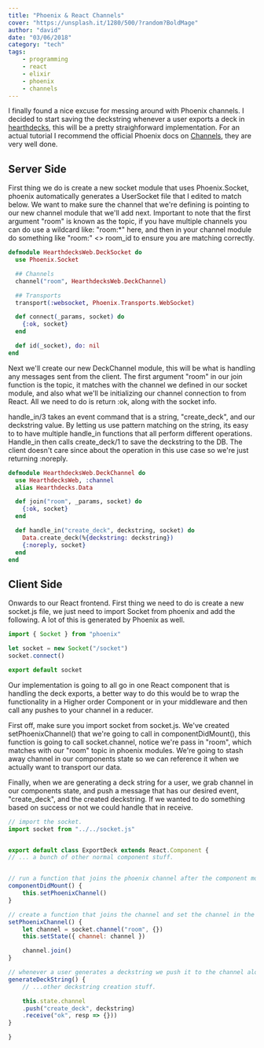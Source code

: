 ```yaml
---
title: "Phoenix & React Channels"
cover: "https://unsplash.it/1280/500/?random?BoldMage"
author: "david"
date: "03/06/2018"
category: "tech"
tags:
    - programming
    - react
    - elixir
    - phoenix
    - channels
---
```


I finally found a nice excuse for messing around with Phoenix channels. I decided to start saving the deckstring whenever a user exports a deck in [hearthdecks](https://netdeck.xyz), this will be a pretty straighforward implementation. For an actual tutorial I recommend the official Phoenix docs on [Channels](https://hexdocs.pm/phoenix/Phoenix.Channel.html), they are very well done.

## Server Side

First thing we do is create a new socket module that uses Phoenix.Socket, phoenix automatically generates a UserSocket file that I edited to match below. We want to make sure the channel that we're defining is pointing to our new channel module that we'll add next. Important to note that the first argument "room" is known as the topic, if you have multiple channels you can do use a wildcard like: "room:\*" here, and then in your channel module do something like "room:" <> room_id to ensure you are matching correctly.

```elixir
defmodule HearthdecksWeb.DeckSocket do
  use Phoenix.Socket

  ## Channels
  channel("room", HearthdecksWeb.DeckChannel)

  ## Transports
  transport(:websocket, Phoenix.Transports.WebSocket)

  def connect(_params, socket) do
    {:ok, socket}
  end

  def id(_socket), do: nil
end
```

Next we'll create our new DeckChannel module, this will be what is handling any messages sent from the client. The first argument "room" in our join function is the topic, it matches with the channel we defined in our socket module, and also what we'll be initializing our channel connection to from React. All we need to do is return :ok, along with the socket info.

handle_in/3 takes an event command that is a string, "create_deck", and our deckstring value. By letting us use pattern matching on the string, its easy to to have multiple handle_in functions that all perform different operations. Handle_in then calls create_deck/1 to save the deckstring to the DB. The client doesn't care since about the operation in this use case so we're just returning :noreply.

```elixir
defmodule HearthdecksWeb.DeckChannel do
  use HearthdecksWeb, :channel
  alias Hearthdecks.Data

  def join("room", _params, socket) do
    {:ok, socket}
  end

  def handle_in("create_deck", deckstring, socket) do
    Data.create_deck(%{deckstring: deckstring})
    {:noreply, socket}
  end
end
```

## Client Side

Onwards to our React frontend. First thing we need to do is create a new socket.js file, we just need to import Socket from phoenix and add the following. A lot of this is generated by Phoenix as well.

```js
import { Socket } from "phoenix"

let socket = new Socket("/socket")
socket.connect()

export default socket
```

Our implementation is going to all go in one React component that is handling the deck exports, a better way to do this would be to wrap the functionality in a Higher order Component or in your middleware and then call any pushes to your channel in a reducer.

First off, make sure you import socket from socket.js. We've created setPhoenixChannel() that we're going to call in componentDidMount(), this function is going to call socket.channel, notice we're pass in "room", which matches with our "room" topic in phoenix modules. We're going to stash away channel in our components state so we can reference it when we actually want to transport our data.

Finally, when we are generating a deck string for a user, we grab channel in our components state, and push a message that has our desired event, "create_deck", and the created deckstring. If we wanted to do something based on success or not we could handle that in receive.

```js
// import the socket.
import socket from "../../socket.js"


export default class ExportDeck extends React.Component {
// ... a bunch of other normal component stuff.


// run a function that joins the phoenix channel after the component mounts.
componentDidMount() {
    this.setPhoenixChannel()
}

// create a function that joins the channel and set the channel in the components state.
setPhoenixChannel() {
    let channel = socket.channel("room", {})
    this.setState({ channel: channel })

    channel.join()
}

// whenever a user generates a deckstring we push it to the channel along with the "create_deck" message.
generateDeckString() {
    // ...other deckstring creation stuff.

    this.state.channel
    .push("create_deck", deckstring)
    .receive("ok", resp => {}))
}

}
```
